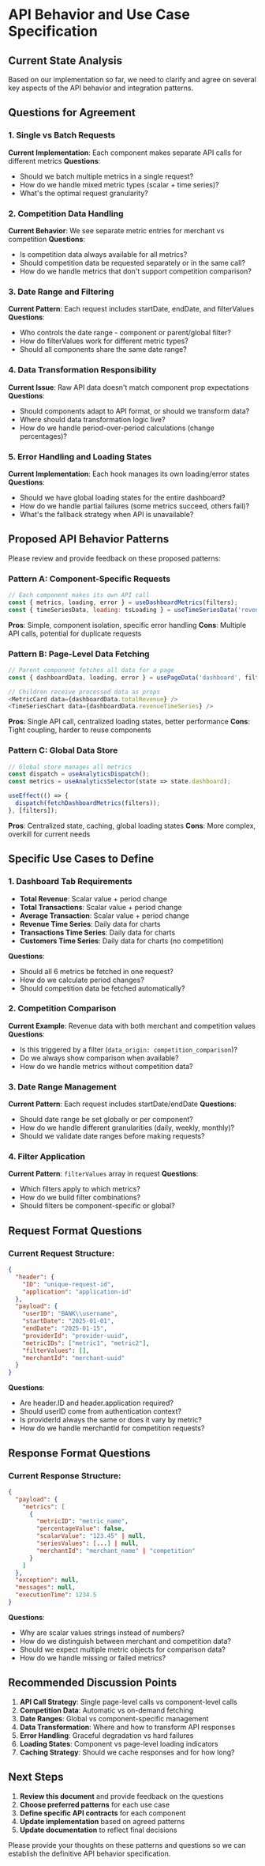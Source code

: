 # API Behavior and Use Case Specification

## Current State Analysis

Based on our implementation so far, we need to clarify and agree on several key aspects of the API behavior and integration patterns.

## Questions for Agreement

### 1. **Single vs Batch Requests**
**Current Implementation**: Each component makes separate API calls for different metrics
**Questions**: 
- Should we batch multiple metrics in a single request?
- How do we handle mixed metric types (scalar + time series)?
- What's the optimal request granularity?

### 2. **Competition Data Handling**
**Current Behavior**: We see separate metric entries for merchant vs competition
**Questions**:
- Is competition data always available for all metrics?
- Should competition data be requested separately or in the same call?
- How do we handle metrics that don't support competition comparison?

### 3. **Date Range and Filtering**
**Current Pattern**: Each request includes startDate, endDate, and filterValues
**Questions**:
- Who controls the date range - component or parent/global filter?
- How do filterValues work for different metric types?
- Should all components share the same date range?

### 4. **Data Transformation Responsibility**
**Current Issue**: Raw API data doesn't match component prop expectations
**Questions**:
- Should components adapt to API format, or should we transform data?
- Where should data transformation logic live?
- How do we handle period-over-period calculations (change percentages)?

### 5. **Error Handling and Loading States**
**Current Implementation**: Each hook manages its own loading/error states
**Questions**:
- Should we have global loading states for the entire dashboard?
- How do we handle partial failures (some metrics succeed, others fail)?
- What's the fallback strategy when API is unavailable?

## Proposed API Behavior Patterns

Please review and provide feedback on these proposed patterns:

### Pattern A: Component-Specific Requests
```javascript
// Each component makes its own API call
const { metrics, loading, error } = useDashboardMetrics(filters);
const { timeSeriesData, loading: tsLoading } = useTimeSeriesData('revenue', filters);
```

**Pros**: Simple, component isolation, specific error handling
**Cons**: Multiple API calls, potential for duplicate requests

### Pattern B: Page-Level Data Fetching
```javascript
// Parent component fetches all data for a page
const { dashboardData, loading, error } = usePageData('dashboard', filters);

// Children receive processed data as props
<MetricCard data={dashboardData.totalRevenue} />
<TimeSeriesChart data={dashboardData.revenueTimeSeries} />
```

**Pros**: Single API call, centralized loading states, better performance
**Cons**: Tight coupling, harder to reuse components

### Pattern C: Global Data Store
```javascript
// Global store manages all metrics
const dispatch = useAnalyticsDispatch();
const metrics = useAnalyticsSelector(state => state.dashboard);

useEffect(() => {
  dispatch(fetchDashboardMetrics(filters));
}, [filters]);
```

**Pros**: Centralized state, caching, global loading states
**Cons**: More complex, overkill for current needs

## Specific Use Cases to Define

### 1. Dashboard Tab Requirements
- **Total Revenue**: Scalar value + period change
- **Total Transactions**: Scalar value + period change  
- **Average Transaction**: Scalar value + period change
- **Revenue Time Series**: Daily data for charts
- **Transactions Time Series**: Daily data for charts
- **Customers Time Series**: Daily data for charts (no competition)

**Questions**:
- Should all 6 metrics be fetched in one request?
- How do we calculate period changes?
- Should competition data be fetched automatically?

### 2. Competition Comparison
**Current Example**: Revenue data with both merchant and competition values
**Questions**:
- Is this triggered by a filter (`data_origin: competition_comparison`)?
- Do we always show comparison when available?
- How do we handle metrics without competition data?

### 3. Date Range Management
**Current Pattern**: Each request includes startDate/endDate
**Questions**:
- Should date range be set globally or per component?
- How do we handle different granularities (daily, weekly, monthly)?
- Should we validate date ranges before making requests?

### 4. Filter Application
**Current Pattern**: `filterValues` array in request
**Questions**:
- Which filters apply to which metrics?
- How do we build filter combinations?
- Should filters be component-specific or global?

## Request Format Questions

### Current Request Structure:
```json
{
  "header": {
    "ID": "unique-request-id",
    "application": "application-id"
  },
  "payload": {
    "userID": "BANK\\username",
    "startDate": "2025-01-01",
    "endDate": "2025-01-15", 
    "providerId": "provider-uuid",
    "metricIDs": ["metric1", "metric2"],
    "filterValues": [],
    "merchantId": "merchant-uuid"
  }
}
```

**Questions**:
- Are header.ID and header.application required?
- Should userID come from authentication context?
- Is providerId always the same or does it vary by metric?
- How do we handle merchantId for competition requests?

## Response Format Questions

### Current Response Structure:
```json
{
  "payload": {
    "metrics": [
      {
        "metricID": "metric_name",
        "percentageValue": false,
        "scalarValue": "123.45" | null,
        "seriesValues": [...] | null,
        "merchantId": "merchant_name" | "competition"
      }
    ]
  },
  "exception": null,
  "messages": null,
  "executionTime": 1234.5
}
```

**Questions**:
- Why are scalar values strings instead of numbers?
- How do we distinguish between merchant and competition data?
- Should we expect multiple metric objects for comparison data?
- How do we handle missing or failed metrics?

## Recommended Discussion Points

1. **API Call Strategy**: Single page-level calls vs component-level calls
2. **Competition Data**: Automatic vs on-demand fetching
3. **Date Ranges**: Global vs component-specific management
4. **Data Transformation**: Where and how to transform API responses
5. **Error Handling**: Graceful degradation vs hard failures
6. **Loading States**: Component vs page-level loading indicators
7. **Caching Strategy**: Should we cache responses and for how long?

## Next Steps

1. **Review this document** and provide feedback on the questions
2. **Choose preferred patterns** for each use case
3. **Define specific API contracts** for each component
4. **Update implementation** based on agreed patterns
5. **Update documentation** to reflect final decisions

Please provide your thoughts on these patterns and questions so we can establish the definitive API behavior specification.